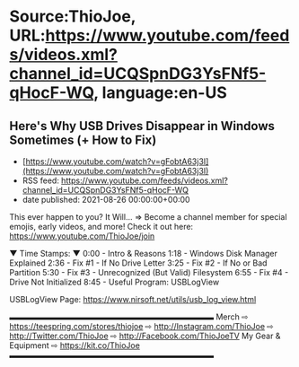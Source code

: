 # Source:ThioJoe, URL:https://www.youtube.com/feeds/videos.xml?channel_id=UCQSpnDG3YsFNf5-qHocF-WQ, language:en-US

## Here's Why USB Drives Disappear in Windows Sometimes (+ How to Fix)
 - [https://www.youtube.com/watch?v=gFobtA63j3I](https://www.youtube.com/watch?v=gFobtA63j3I)
 - RSS feed: https://www.youtube.com/feeds/videos.xml?channel_id=UCQSpnDG3YsFNf5-qHocF-WQ
 - date published: 2021-08-26 00:00:00+00:00

This ever happen to you? It Will...
⇒ Become a channel member for special emojis, early videos, and more! Check it out here: https://www.youtube.com/ThioJoe/join

▼ Time Stamps: ▼
0:00 - Intro & Reasons
1:18 - Windows Disk Manager Explained
2:36 - Fix #1 - If No Drive Letter
3:25 - Fix #2 - If No or Bad Partition
5:30 - Fix #3 - Unrecognized (But Valid) Filesystem
6:55 - Fix #4 - Drive Not Initialized
8:45 - Useful Program: USBLogView

USBLogView Page: https://www.nirsoft.net/utils/usb_log_view.html

▬▬▬▬▬▬▬▬▬▬▬▬▬▬▬▬▬▬▬▬▬▬▬▬▬▬
Merch ⇨ https://teespring.com/stores/thiojoe
⇨ http://Instagram.com/ThioJoe
⇨ http://Twitter.com/ThioJoe
⇨ http://Facebook.com/ThioJoeTV
My Gear & Equipment ⇨ https://kit.co/ThioJoe
▬▬▬▬▬▬▬▬▬▬▬▬▬▬▬▬▬▬▬▬▬▬▬▬▬▬

